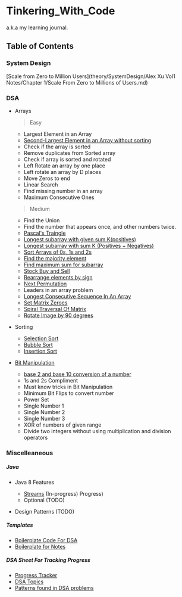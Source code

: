 # Tinkering_With_Code

a.k.a my learning journal.

## Table of Contents

### System Design

[Scale from Zero to Million Users](theory/SystemDesign/Alex Xu Vol1 Notes/Chapter 1/Scale From Zero to Millions of Users.md)

### DSA

* Arrays
  > Easy
    * Largest Element in an Array
    * [Second-Largest Element in an Array without sorting](theory/Array/SecondLargestAndSmallestElementWithoutSorting.md)
    * Check if the array is sorted
    * Remove duplicates from Sorted array
    * Check if array is sorted and rotated
    * Left Rotate an array by one place
    * Left rotate an array by D places
    * Move Zeros to end
    * Linear Search
    * Find missing number in an array
    * Maximum Consecutive Ones

  > Medium
    * Find the Union
    * Find the number that appears once, and other numbers twice.
    * [Pascal's Traingle](/theory/Array/Pascal'sTriangle.md)
    * [Longest subarray with given sum K(positives)](theory/Array/Subarray.md)
    * [Longest subarray with sum K (Positives + Negatives)](theory/Array/Subarray.md)
    * [Sort Arrays of 0s, 1s and 2s](theory/Array/Sort_Arrays_Of_0s_1s_2s_(Dutch_National_Flag_Algorithm).md)
    * [Find the majority element](theory/Array/Moore's_Voting_Algorithm.md)
    * [Find maximum sum for subarray](theory/Array/Subarray.md)
    * [Stock Buy and Sell](src/main/java/com/hobbyprojects/tinkeringwithcode/dsa/arrays/medium/StockBuyAndSell.java)
    * [Rearrange elements by sign](theory/Array/RearrangeElementsBySign.md)
    * [Next Permutation](theory/Array/NextPermutation.md)
    * Leaders in an array problem
    * [Longest Consecutive Sequence In An Array](src/main/java/com/hobbyprojects/tinkeringwithcode/dsa/arrays/medium/LongestConsecutiveSequence.java)
    * [Set Matrix Zeroes](theory/Array/Matrix.md)
    * [Spiral Traversal Of Matrix](theory/Array/Matrix.md)
    * [Rotate Image by 90 degrees](theory/Array/Matrix.md)

* Sorting
    * [Selection Sort](/theory/Sorting/SelectionSort.md)
    * [Bubble Sort](/theory/Sorting/BubbleSort.md)
    * [Insertion Sort](/theory/Sorting/InsertionSort.md)

* [Bit Manipulation]()
    * [base 2 and base 10 conversion of a number]()
    * 1s and 2s Compliment
    * Must know tricks in Bit Manipulation
    * Minimum Bit Flips to convert number
    * Power Set
    * Single Number 1
    * Single Number 2
    * Single Number 3
    * XOR of numbers of given range
    * Divide two integers without using multiplication and division operators

### Miscelleaneous

##### Java

* Java 8 Features
    * [Streams](/theory/FunctionalProgramming/Streams.md) (In-progress)
      Progress)
    * Optional (TODO)

* Design Patterns (TODO)

##### Templates

* [Boilerplate Code For DSA](templates/BolierplateCode.md)
* [Boilerplate for Notes](templates/v1_TemplateforDSANotes.md)

##### DSA Sheet For Tracking Progress

* [Progress Tracker](https://docs.google.com/spreadsheets/d/1eOiocrhZYlWQHIePjip2fmdI0QLYoRncZ6so_8fcr7g/edit#gid=0)
* [DSA Topics](https://docs.google.com/spreadsheets/d/1eOiocrhZYlWQHIePjip2fmdI0QLYoRncZ6so_8fcr7g/edit#gid=1325411286)
* [Patterns found in DSA problems](https://docs.google.com/spreadsheets/d/1eOiocrhZYlWQHIePjip2fmdI0QLYoRncZ6so_8fcr7g/edit#gid=96114204)

